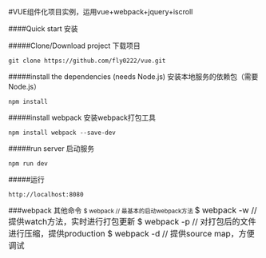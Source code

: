 
#VUE组件化项目实例，运用vue+webpack+jquery+iscroll 

####Quick start 安装

#####Clone/Download project 下载项目
```
git clone https://github.com/fly0222/vue.git
```
#####install the dependencies (needs Node.js) 安装本地服务的依赖包（需要Node.js）
```
npm install
```
#####install webpack 安装webpack打包工具
```
npm install webpack --save-dev
```
#####run server 启动服务
```
npm run dev
```
#####运行
```
http://localhost:8080
```




###webpack 其他命令
<small>$ webpack // 最基本的启动webpack方法 </small>
<font size=3>$ webpack -w // 提供watch方法，实时进行打包更新  </font>
<font size=3>$ webpack -p // 对打包后的文件进行压缩，提供production  </font>
<font size=3>$ webpack -d // 提供source map，方便调试  </font>


